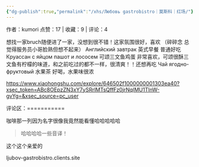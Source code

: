 ```yaml
---
{"dg-publish":true,"permalink":"/xhs/Любовь gastrobistro｜莫斯科｜红场/"}
---
```


作者：kumori
点赞：17   |   收藏：9   |   评论：4

想找一家bruch随便进了一家，没想到很不错！这家氛围很好，喜欢
（碎碎念 总觉得服务员小哥脸熟但想不起来）
Английский завтрак 英式早餐 普通好吃
Круассан с яйцом пашот и лососем 可颂三文鱼鸡蛋 非常喜欢，可颂很酥三文鱼有柠檬的味道，和之前吃过的都不一样，很清爽！！还想再吃
Чай ягодно-фруктовый 水果茶 好喝，水果味很浓

https://www.xiaohongshu.com/explore/646502f1000000001303ea40?xsec_token=ABc8OEpzZN3xY7ySRrlMTsQffFz0jrNqIMU1TlnW-gvYg=&xsec_source=pc_user

评论区：===========

咖啡那一列因为名字很像我竟然能看懂哈哈哈哈哈

> 哈哈哈哈一些音译！

这个这个亲爱的

ljubov-gastrobistro.clients.site